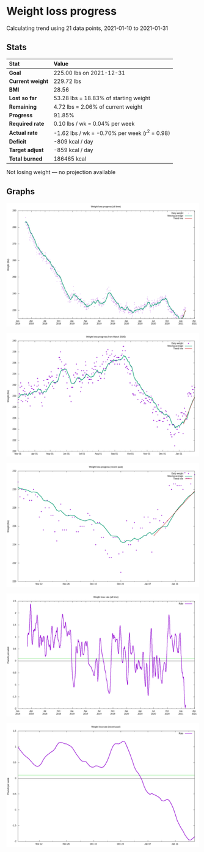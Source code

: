# Weight loss progress

Calculating trend using 21 data points, 2021-01-10 to 2021-01-31

## Stats

Stat|Value
:-|:-
**Goal**|225.00 lbs on 2021-12-31
**Current weight**|229.72 lbs
**BMI**|28.56
**Lost so far**|53.28 lbs = 18.83% of starting weight
**Remaining**|4.72 lbs =  2.06% of current  weight
**Progress**|91.85%
**Required rate**|0.10 lbs / wk = 0.04% per week
**Actual rate**|-1.62 lbs / wk = -0.70% per week  (r<sup>2</sup> = 0.98)
**Deficit**|-809 kcal / day
**Target adjust**|-859 kcal / day
**Total burned**|186465 kcal

Not losing weight &mdash; no projection available

## Graphs

![](weight-graph-alltime.png)

![](weight-graph-covid.png)

![](weight-graph-recent.png)

![](rate-graph-alltime.png)

![](rate-graph-recent.png)

